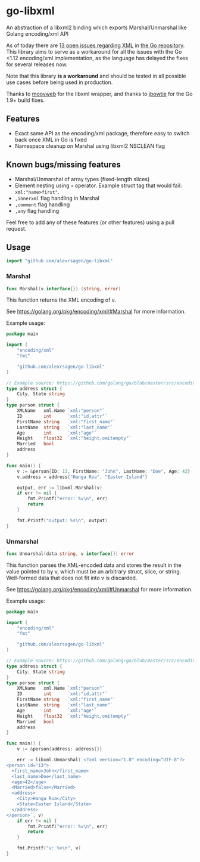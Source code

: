 # go-libxml
An abstraction of a libxml2 binding which exports Marshal/Unmarshal like Golang encoding/xml API

As of today there are [13 open issues regarding XML](https://github.com/golang/go/issues?utf8=%E2%9C%93&q=is%3Aopen+is%3Aissue+milestone%3AGo1.12+in%3Atitle+encoding%2Fxml+) in [the Go repository](https://github.com/golang/go/). This library aims to serve as a workaround for all the issues with the Go <1.12 encoding/xml implementation, as the language has delayed the fixes for several releases now.

Note that this library **is a workaround** and should be tested in all possible use cases before being used in production.

Thanks to [moovweb](https://github.com/moovweb/gokogiri) for the libxml wrapper, and thanks to [jbowtie](https://github.com/jbowtie/gokogiri) for the Go 1.9+ build fixes.

## Features
- Exact same API as the encoding/xml package, therefore easy to switch back once XML in Go is fixed
- Namespace cleanup on Marshal using libxml2 NSCLEAN flag

## Known bugs/missing features
- Marshal/Unmarshal of array types (fixed-length slices)
- Element nesting using `>` operator. Example struct tag that would fail: `xml:"name>first"`.
- `,innerxml` flag handling in Marshal
- `,comment` flag handling
- `,any` flag handling

Feel free to add any of these features (or other features) using a pull request.

## Usage
```go
import "github.com/alexrsagen/go-libxml"
```

### Marshal
```go
func Marshal(v interface{}) (string, error)
```

This function returns the XML encoding of v.

See https://golang.org/pkg/encoding/xml/#Marshal for more information.

Example usage:
```go
package main

import (
	"encoding/xml"
	"fmt"

	"github.com/alexrsagen/go-libxml"
)

// Example source: https://github.com/golang/go/blob/master/src/encoding/xml/example_test.go
type address struct {
	City, State string
}
type person struct {
	XMLName   xml.Name `xml:"person"`
	ID        int      `xml:"id,attr"`
	FirstName string   `xml:"first_name"`
	LastName  string   `xml:"last_name"`
	Age       int      `xml:"age"`
	Height    float32  `xml:"height,omitempty"`
	Married   bool
	address
}

func main() {
	v := &person{ID: 13, FirstName: "John", LastName: "Doe", Age: 42}
	v.address = address{"Hanga Roa", "Easter Island"}

	output, err := libxml.Marshal(v)
	if err != nil {
		fmt.Printf("error: %v\n", err)
		return
	}

	fmt.Printf("output: %s\n", output)
}
```

### Unmarshal
```go
func Unmarshal(data string, v interface{}) error
```

This function parses the XML-encoded data and stores the result in the value pointed to by v, which must be an arbitrary struct, slice, or string. Well-formed data that does not fit into v is discarded.

See https://golang.org/pkg/encoding/xml/#Unmarshal for more information.

Example usage:
```go
package main

import (
	"encoding/xml"
	"fmt"

	"github.com/alexrsagen/go-libxml"
)

// Example source: https://github.com/golang/go/blob/master/src/encoding/xml/example_test.go
type address struct {
	City, State string
}
type person struct {
	XMLName   xml.Name `xml:"person"`
	ID        int      `xml:"id,attr"`
	FirstName string   `xml:"first_name"`
	LastName  string   `xml:"last_name"`
	Age       int      `xml:"age"`
	Height    float32  `xml:"height,omitempty"`
	Married   bool
	address
}

func main() {
	v := &person{address: address{}}

	err := libxml.Unmarshal(`<?xml version="1.0" encoding="UTF-8"?>
<person id="13">
  <first_name>John</first_name>
  <last_name>Doe</last_name>
  <age>42</age>
  <Married>false</Married>
  <address>
    <City>Hanga Roa</City>
    <State>Easter Island</State>
  </address>
</person>`, v)
	if err != nil {
		fmt.Printf("error: %v\n", err)
		return
	}

	fmt.Printf("v: %v\n", v)
}
```